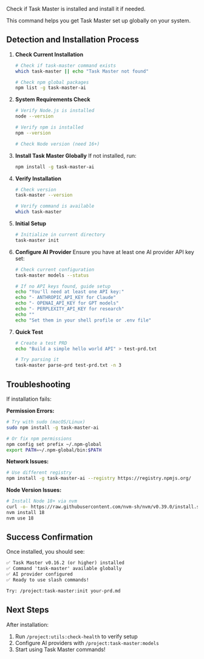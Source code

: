 Check if Task Master is installed and install it if needed.

This command helps you get Task Master set up globally on your system.

## Detection and Installation Process

1. **Check Current Installation**

   ```sh
   # Check if task-master command exists
   which task-master || echo "Task Master not found"

   # Check npm global packages
   npm list -g task-master-ai
   ```

2. **System Requirements Check**

   ```sh
   # Verify Node.js is installed
   node --version

   # Verify npm is installed
   npm --version

   # Check Node version (need 16+)
   ```

3. **Install Task Master Globally**
   If not installed, run:

   ```sh
   npm install -g task-master-ai
   ```

4. **Verify Installation**

   ```sh
   # Check version
   task-master --version

   # Verify command is available
   which task-master
   ```

5. **Initial Setup**

   ```sh
   # Initialize in current directory
   task-master init
   ```

6. **Configure AI Provider**
   Ensure you have at least one AI provider API key set:

   ```sh
   # Check current configuration
   task-master models --status

   # If no API keys found, guide setup
   echo "You'll need at least one API key:"
   echo "- ANTHROPIC_API_KEY for Claude"
   echo "- OPENAI_API_KEY for GPT models"
   echo "- PERPLEXITY_API_KEY for research"
   echo ""
   echo "Set them in your shell profile or .env file"
   ```

7. **Quick Test**

   ```sh
   # Create a test PRD
   echo "Build a simple hello world API" > test-prd.txt

   # Try parsing it
   task-master parse-prd test-prd.txt -n 3
   ```

## Troubleshooting

If installation fails:

**Permission Errors:**

```sh
# Try with sudo (macOS/Linux)
sudo npm install -g task-master-ai

# Or fix npm permissions
npm config set prefix ~/.npm-global
export PATH=~/.npm-global/bin:$PATH
```

**Network Issues:**

```sh
# Use different registry
npm install -g task-master-ai --registry https://registry.npmjs.org/
```

**Node Version Issues:**

```sh
# Install Node 18+ via nvm
curl -o- https://raw.githubusercontent.com/nvm-sh/nvm/v0.39.0/install.sh | bash
nvm install 18
nvm use 18
```

## Success Confirmation

Once installed, you should see:

```txt
✅ Task Master v0.16.2 (or higher) installed
✅ Command 'task-master' available globally
✅ AI provider configured
✅ Ready to use slash commands!

Try: /project:task-master:init your-prd.md
```

## Next Steps

After installation:

1. Run `/project:utils:check-health` to verify setup
2. Configure AI providers with `/project:task-master:models`
3. Start using Task Master commands!
